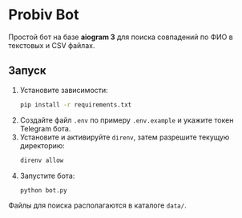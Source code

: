 # Probiv Bot

Простой бот на базе **aiogram 3** для поиска совпадений по ФИО в текстовых и CSV файлах.

## Запуск

1. Установите зависимости:
   ```bash
   pip install -r requirements.txt
   ```
2. Создайте файл `.env` по примеру `.env.example` и укажите токен Telegram бота.
3. Установите и активируйте `direnv`, затем разрешите текущую директорию:
   ```bash
   direnv allow
   ```
4. Запустите бота:
   ```bash
   python bot.py
   ```

Файлы для поиска располагаются в каталоге `data/`.

